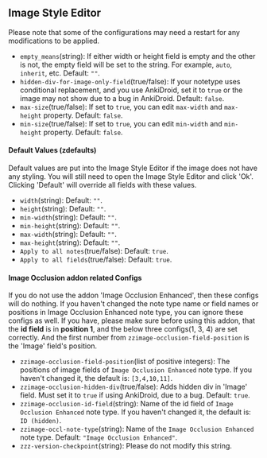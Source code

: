 ## Image Style Editor

Please note that some of the configurations may need a restart for any modifications to be applied.

- `empty_means`(string): If either width or height field is empty and the other is not, the empty field will be set to the string. For example, `auto`, `inherit`, etc. Default: `""`.
- `hidden-div-for-image-only-field`(true/false): If your notetype uses conditional replacement, and you use AnkiDroid, set it to `true` or the image may not show due to a bug in AnkiDroid. Default: `false`.
- `max-size`(true/false): If set to `true`, you can edit `max-width` and `max-height` property. Default: `false`.
- `min-size`(true/false): If set to `true`, you can edit `min-width` and `min-height` property. Default: `false`.

#### Default Values (zdefaults)

Default values are put into the Image Style Editor if the image does not have any styling. You will still need to open the Image Style Editor and click 'Ok'.
Clicking 'Default' will override all fields with these values.

- `width`(string): Default: `""`.
- `height`(string): Default: `""`.
- `min-width`(string): Default: `""`.
- `min-height`(string): Default: `""`.
- `max-width`(string): Default: `""`.
- `max-height`(string): Default: `""`.
- `Apply to all notes`(true/false): Default: `true`.
- `Apply to all fields`(true/false): Default: `true`.

#### Image Occlusion addon related Configs

If you do not use the addon 'Image Occlusion Enhanced', then these configs will do nothing.
If you haven't changed the note type name or field names or positions in Image Occlusion Enhanced note type, you can ignore these configs as well.
If you have, please make sure before using this addon, that the **id field** is in **position 1**, and the below three configs(1, 3, 4) are set correctly. And the first number from `zzimage-occlusion-field-position` is the 'Image' field's position.

- `zzimage-occlusion-field-position`(list of positive integers): The positions of image fields of `Image Occlusion Enhanced` note type. If you haven't changed it, the default is: `[3,4,10,11]`.
- `zzimage-occlusion-hidden-div`(true/false): Adds hidden div in 'Image' field. Must set it to `true` if using AnkiDroid, due to a bug. Default: `true`.
- `zzimage-occlusion-id-field`(string): Name of the id field of `Image Occlusion Enhanced` note type. If you haven't changed it, the default is: `ID (hidden)`.
- `zzimage-occl-note-type`(string): Name of the `Image Occlusion Enhanced` note type. Default: `"Image Occlusion Enhanced"`.
- `zzz-version-checkpoint`(string): Please do not modify this string.

